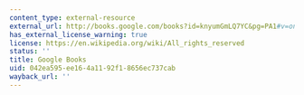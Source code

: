 ```yaml
---
content_type: external-resource
external_url: http://books.google.com/books?id=knyumGmLQ7YC&pg=PA1#v=onepage
has_external_license_warning: true
license: https://en.wikipedia.org/wiki/All_rights_reserved
status: ''
title: Google Books
uid: 042ea595-ee16-4a11-92f1-8656ec737cab
wayback_url: ''
---
```


